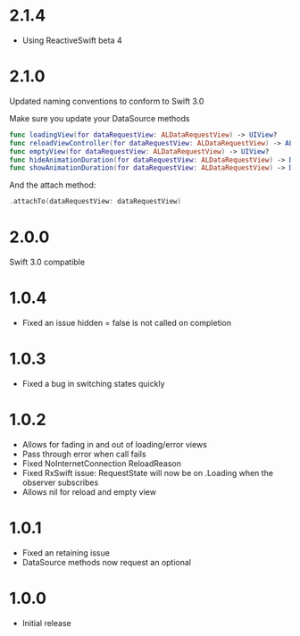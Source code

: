 # 2.1.4
- Using ReactiveSwift beta 4

# 2.1.0 
Updated naming conventions to conform to Swift 3.0

Make sure you update your DataSource methods

```swift
func loadingView(for dataRequestView: ALDataRequestView) -> UIView?
func reloadViewController(for dataRequestView: ALDataRequestView) -> ALDataReloadType?
func emptyView(for dataRequestView: ALDataRequestView) -> UIView?
func hideAnimationDuration(for dataRequestView: ALDataRequestView) -> Double
func showAnimationDuration(for dataRequestView: ALDataRequestView) -> Double
```

And the attach method:
```swift
.attachTo(dataRequestView: dataRequestView)
```

# 2.0.0
Swift 3.0 compatible

# 1.0.4
- Fixed an issue hidden = false is not called on completion

# 1.0.3
- Fixed a bug in switching states quickly

# 1.0.2

- Allows for fading in and out of loading/error views
- Pass through error when call fails
- Fixed NoInternetConnection ReloadReason
- Fixed RxSwift issue: RequestState will now be on .Loading when the observer subscribes
- Allows nil for reload and empty view

# 1.0.1

- Fixed an retaining issue
- DataSource methods now request an optional

# 1.0.0

- Initial release
